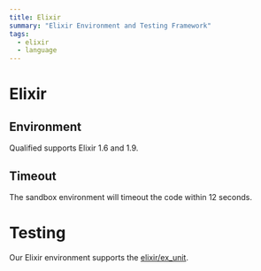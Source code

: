 ```yaml
---
title: Elixir
summary: "Elixir Environment and Testing Framework"
tags:
  - elixir
  - language
---
```


# Elixir

## Environment

Qualified supports Elixir 1.6 and 1.9.

## Timeout

The sandbox environment will timeout the code within 12 seconds.

# Testing

Our Elixir environment supports the [elixir/ex_unit](/languages/elixir/ex_unit).
